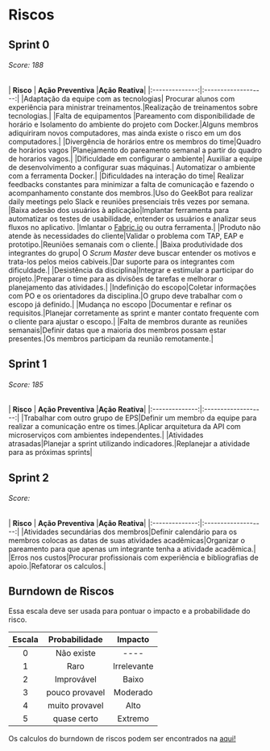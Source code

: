 # Riscos


## Sprint 0

###### Score: 188

| **Risco** |  **Ação Preventiva** |**Ação Reativa**|
|:--------------:|:-------------------:|
|Adaptação da equipe  com as tecnologias| Procurar alunos com experiência para ministrar treinamentos.|Realização de treinamentos sobre tecnologias.|
|Falta de equipamentos |Pareamento com disponibilidade de horário e Isolamento do ambiente do projeto com Docker.|Alguns membros adiquiriram novos computadores, mas ainda existe o risco em um dos computadores.|
|Divergência de horários entre os membros do time|Quadro de horários vagos |Planejamento do pareamento semanal a partir do quadro de horarios vagos.|
|Dificuldade em configurar o ambiente| Auxiliar a equipe de desenvolvimento a configurar suas máquinas.| Automatizar o ambiente com a ferramenta Docker.|
|Dificuldades na interação do time| Realizar feedbacks constantes para minimizar a falta de comunicação e fazendo o acompanhamento constante dos membros.|Uso do GeekBot para realizar daily meetings pelo Slack e reuniões presenciais três vezes por semana.
|Baixa adesão dos usuários à aplicação|Implantar ferramenta para automatizar os testes de usabilidade, entender os usuários e analizar seus fluxos no aplicativo. |Imlantar o [Fabric.io](https://get.fabric.io/) ou outra ferramenta.|
|Produto não atende às necessidades do cliente|Validar o problema com TAP, EAP e prototipo.|Reuniões semanais com o cliente.|
|Baixa produtividade dos integrantes do grupo| O *Scrum Master* deve buscar entender os motivos e trata-los pelos meios cabiveis.|Dar suporte para os integrantes com dificuldade.|
|Desistência da disciplina|Integrar e estimular a participar do projeto.|Preparar o time para as divisões de tarefas e melhorar o planejamento das atividades.|
|Indefinição do escopo|Coletar informações com PO e os orientadores da disciplina.|O grupo deve trabalhar com o escopo já definido.|
|Mudança no escopo |Documentar e refinar os requisitos.|Planejar corretamente as sprint e manter contato frequente com o cliente para ajustar o escopo.|
|Falta de membros durante as reuniões semanais|Definir datas que a maioria dos membros possam estar presentes.|Os membros participam da reunião remotamente.|


## Sprint 1
###### Score: 185

| **Risco** |  **Ação Preventiva** |**Ação Reativa**|
|:--------------:|:-------------------:|
|Trabalhar com outro grupo de EPS|Definir um membro da equipe para realizar a comunicação entre os times.|Aplicar arquitetura da API com microserviços com ambientes independentes.|
|Atividades atrasadas|Planejar a sprint utilizando indicadores.|Replanejar a atividade para as próximas sprints|


## Sprint 2
###### Score:
| **Risco** |  **Ação Preventiva** |**Ação Reativa**|
|:--------------:|:-------------------:|
|Atividades secundárias dos membros|Definir calendário para os membros colocas as datas de suas atividades acadêmicas|Organizar o pareamento para que apenas um integrante tenha a atividade acadêmica.|
|Erros nos custos|Procurar profissionais com experiência e bibliografias de apoio.|Refatorar os calculos.|


## Burndown de Riscos
Essa escala deve ser usada para pontuar o impacto e a probabilidade do risco.

| **Escala** |  **Probabilidade** |  **Impacto** |
|:--------------:|:-------------------:|:-------------------:|
|0|Não existe| ---- |
|1|Raro|Irrelevante|
|2|Improvável|Baixo|
|3|pouco provavel|Moderado|
|4|muito provavel|Alto|
|5|quase certo|Extremo|

Os calculos do burndown de riscos podem ser encontrados na [aqui!](https://docs.google.com/spreadsheets/d/1C29zK1kXYdSazM7WLP-rhAKcggFebR-_VK9cKAEe6ro/edit?usp=sharing)
